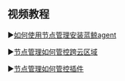 ## 视频教程

▶️[如何使用节点管理安装蓝鲸agent](https://www.bilibili.com/video/BV1VM4y1A7yr/)<br/> 

▶️[节点管理如何管控跨云区域](https://www.bilibili.com/video/BV1jr4y1X7vM/)<br/>  

▶️[节点管理如何管控插件](https://www.bilibili.com/video/BV1tL4y1H7Zk/)

